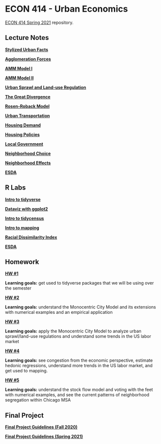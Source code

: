 # ECON 414 - Urban Economics

[ECON 414 Spring 2021](https://guerramarcelino.github.io/econ414/) repository.

## Lecture Notes

[**Stylized Urban Facts**](https://guerramarcelino.github.io/Econ414/Lectures/Lec1/lec1#1)

[**Agglomeration Forces**](https://guerramarcelino.github.io/Econ414/Lectures/Lec2/lec2#1)

[**AMM Model I**](https://guerramarcelino.github.io/Econ414/Lectures/Lec3/lec3#1)

[**AMM Model II**](https://guerramarcelino.github.io/Econ414/Lectures/Lec4/lec4#1)

[**Urban Sprawl and Land-use Regulation**](https://guerramarcelino.github.io/Econ414/Lectures/Lec5/lec5#1)

[**The Great Divergence**](https://guerramarcelino.github.io/Econ414/Lectures/Lec6/lec6#1)

[**Rosen-Roback Model**](https://guerramarcelino.github.io/Econ414/Lectures/Lec7/lec7#1)

[**Urban Transportation**](https://guerramarcelino.github.io/Econ414/Lectures/Lec8/lec8#1)

[**Housing Demand**](https://guerramarcelino.github.io/Econ414/Lectures/Lec9/lec9#1)

[**Housing Policies**](https://guerramarcelino.github.io/Econ414/Lectures/Lec10/lec10#1)

[**Local Government**](https://guerramarcelino.github.io/Econ414/Lectures/Lec11/lec11#1)

[**Neighborhood Choice**](https://guerramarcelino.github.io/Econ414/Lectures/Lec12/lec12#1)

[**Neighborhood Effects**](https://guerramarcelino.github.io/Econ414/Lectures/Lec13/lec13#1)

[**ESDA**](https://guerramarcelino.github.io/Econ414/Lectures/Lec14/lec14#1)


## R Labs

[**Intro to tidyverse**](https://guerramarcelino.github.io/Econ414/Rlabs/lab1)

[**Dataviz with ggplot2**](https://guerramarcelino.github.io/Econ414/Rlabs/lab2)

[**Intro to tidycensus**](https://guerramarcelino.github.io/Econ414/Rlabs/lab3)

[**Intro to mapping**](https://guerramarcelino.github.io/Econ414/Rlabs/lab4)

[**Racial Dissimilarity Index**](https://guerramarcelino.github.io/Econ414/Rlabs/lab5)

[**ESDA**](https://guerramarcelino.github.io/Econ414/Rlabs/lab6)

## Homework

[**HW #1**](https://guerramarcelino.github.io/Econ414/HW/HW1)

**Learning goals:** get used to tidyverse packages that we will be using over the semester

[**HW #2**](https://guerramarcelino.github.io/Econ414/HW/HW2)

**Learning goals:** understand the Monocentric City Model and its extensions with numerical examples and an empirical application

[**HW #3**](https://guerramarcelino.github.io/Econ414/HW/HW3)

**Learning goals:** apply the Monocentric City Model to analyze urban sprawl/land-use regulations and understand some trends in the US labor market

[**HW #4**](https://guerramarcelino.github.io/Econ414/HW/HW4)

**Learning goals:** see congestion from the economic perspective, estimate hedonic regressions, understand more trends in the US labor market, and get used to mapping.

[**HW #5**](https://guerramarcelino.github.io/Econ414/HW/HW5)

**Learning goals:** understand the stock flow model and voting with the feet with numerical examples, and see the current patterns of neighborhood segregation within Chicago MSA

## Final Project

[**Final Project Guidelines (Fall 2020)**](https://guerramarcelino.github.io/econ414/projectFA20/)

[**Final Project Guidelines (Spring 2021)**](https://guerramarcelino.github.io/econ414/projectSP21/)
